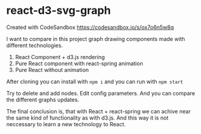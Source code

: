 # react-d3-svg-graph

Created with CodeSandbox https://codesandbox.io/s/ox7o6n5w8q

I want to compare in this project graph drawing components made with different technologies.

1. React Component + d3.js rendering
2. Pure React component with react-spring animation
3. Pure React without animation

After cloning you can install with `npm i` and you can run with `npm start`

Try to delete and add nodes. Edit config parameters. And you can compare the different graphs updates.

The final conclusion is, that with React + react-spring we can achive near the same kind of functionality as with d3.js. And this way it is not neccessary to learn a new technology to React.
